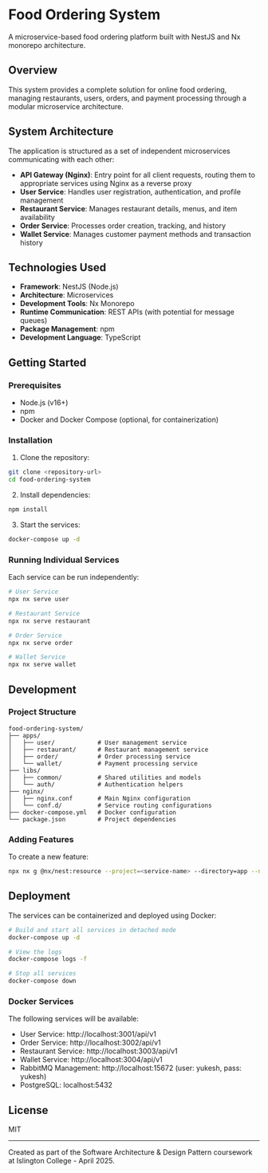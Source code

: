 # Food Ordering System

A microservice-based food ordering platform built with NestJS and Nx monorepo architecture.

## Overview

This system provides a complete solution for online food ordering, managing restaurants, users, orders, and payment processing through a modular microservice architecture.

## System Architecture

The application is structured as a set of independent microservices communicating with each other:

- **API Gateway (Nginx)**: Entry point for all client requests, routing them to appropriate services using Nginx as a reverse proxy
- **User Service**: Handles user registration, authentication, and profile management
- **Restaurant Service**: Manages restaurant details, menus, and item availability
- **Order Service**: Processes order creation, tracking, and history
- **Wallet Service**: Manages customer payment methods and transaction history

## Technologies Used

- **Framework**: NestJS (Node.js)
- **Architecture**: Microservices
- **Development Tools**: Nx Monorepo
- **Runtime Communication**: REST APIs (with potential for message queues)
- **Package Management**: npm
- **Development Language**: TypeScript

## Getting Started

### Prerequisites

- Node.js (v16+)
- npm
- Docker and Docker Compose (optional, for containerization)

### Installation

1. Clone the repository:
```bash
git clone <repository-url>
cd food-ordering-system
```

2. Install dependencies:
```bash
npm install
```

3. Start the services:
```bash
docker-compose up -d
```

### Running Individual Services

Each service can be run independently:

```bash
# User Service
npx nx serve user

# Restaurant Service
npx nx serve restaurant

# Order Service
npx nx serve order

# Wallet Service
npx nx serve wallet
```

## Development

### Project Structure

```
food-ordering-system/
├── apps/
│   ├── user/            # User management service
│   ├── restaurant/      # Restaurant management service
│   ├── order/           # Order processing service
│   └── wallet/          # Payment processing service
├── libs/
│   ├── common/          # Shared utilities and models
│   └── auth/            # Authentication helpers
├── nginx/
│   ├── nginx.conf       # Main Nginx configuration
│   └── conf.d/          # Service routing configurations
├── docker-compose.yml   # Docker configuration
└── package.json         # Project dependencies
```

### Adding Features

To create a new feature:

```bash
npx nx g @nx/nest:resource --project=<service-name> --directory=app --name=<feature-name>
```

## Deployment

The services can be containerized and deployed using Docker:

```bash
# Build and start all services in detached mode
docker-compose up -d

# View the logs
docker-compose logs -f

# Stop all services
docker-compose down
```

### Docker Services

The following services will be available:

- User Service: http://localhost:3001/api/v1
- Order Service: http://localhost:3002/api/v1
- Restaurant Service: http://localhost:3003/api/v1
- Wallet Service: http://localhost:3004/api/v1
- RabbitMQ Management: http://localhost:15672 (user: yukesh, pass: yukesh)
- PostgreSQL: localhost:5432

## License

MIT

---
Created as part of the Software Architecture & Design Pattern coursework at Islington College - April 2025.